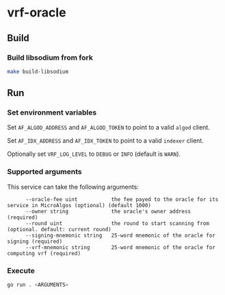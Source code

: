 # vrf-oracle

## Build
### Build libsodium from fork
```sh
make build-libsodium
```

## Run
### Set environment variables
Set `AF_ALGOD_ADDRESS` and `AF_ALGOD_TOKEN` to point to a valid `algod` client.

Set `AF_IDX_ADDRESS` and `AF_IDX_TOKEN` to point to a valid `indexer` client.

Optionally set `VRF_LOG_LEVEL` to `DEBUG` or `INFO` (default is `WARN`).


### Supported arguments
This service can take the following arguments:
```
      --oracle-fee uint           the fee payed to the oracle for its service in MicroAlgos (optional) (default 1000)
      --owner string              the oracle's owner address (required)
      --round uint                the round to start scanning from (optional. default: current round)
      --signing-mnemonic string   25-word mnemonic of the oracle for signing (required)
      --vrf-mnemonic string       25-word mnemonic of the oracle for computing vrf (required)
```

### Execute
```sh
go run . <ARGUMENTS>
```

